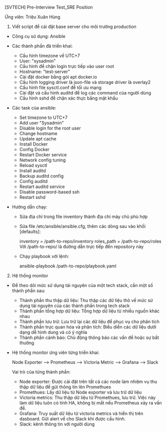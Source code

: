 
[SVTECH] Pre-Interview Test_SRE Position

Ứng viên: Triệu Xuân Hùng

1. Viết script để cài đặt base server cho môi trường production
- Công cụ sử dụng: Ansible

- Các thành phần đã triển khai:
    - Cấu hình timezone về UTC+7
    - User: "sysadmin"
    - Cấu hình để chặn login trực tiếp vào user root
    - Hostname: "test-server"
    - Cài đặt docker bằng gói apt docker.io
    - Cấu hình logging driver là json-file và storage driver là overlay2
    - Cấu hình file sysctl.conf để tối ưu mạng
    - Cài đặt và cấu hình auditd để log các command của người dùng
    - Cấu hình sshd để chặn xác thực bằng mật khẩu

- Các task của ansible:
    - Set timezone to UTC+7
    - Add user "Sysadmin"
    - Disable login for the root user
    - Change hostname
    - Update apt cache
    - Install Docker
    - Config Docker
    - Restart Docker service
    - Network config tuning
    - Reload sysctl
    - Install auditd
    - Backup auditd config
    - Config auditd
    - Restart auditd service
    - Disable password-based ssh
    - Restart sshd

- Hướng dẫn chạy:
    - Sửa địa chỉ trong file inventory thành địa chỉ máy chủ phù hợp
    - Sửa file /etc/ansible/ansible.cfg, thêm các dòng sau vào khối [defaults]:

        inventory      = /path-to-repo/inventory
        roles_path    = /path-to-repo/roles    
      Với /path-to-repo/ là đường dẫn trực tiếp đến repository này
    - Chạy playbook với lệnh:
    
        ansible-playbook /path-to-repo/playbook.yaml


2. Hệ thống monitor

- Để  theo dõi mức sử dụng tài nguyên của một tech stack, cần một số thành phần sau:
    - Thành phần thu thập dữ liệu: Thu thập các dữ liệu thô về mức sử dụng tài nguyên của các thành phần trong tech stack
    - Thành phần tổng hợp dữ liệu: Tổng hợp dữ liệu từ nhiều nguồn khác nhau 
    - Thành phần lưu trữ: Lưu trữ lại các dữ liệu để phục vụ cho phân tích
    - Thành phần trực quan hóa và phân tích: Biểu diễn các dữ liệu dưới dạng dễ hình dung và có ý nghĩa
    - Thành phần cảnh báo: Chủ động thông báo các vấn đề hoặc sự bất thường

- Hệ thống monitor ứng viên từng triển khai:

  Node Exporter --> Prometheus --> Victoria Metric --> Grafana --> Slack

  Vai trò của từng thành phần:

  - Node exporter: Được cài đặt trên tất cả các node làm nhiệm vụ thu thập dữ liệu để gửi thông tin lên Promethues
  - Promethues: Lấy dữ liệu từ Node exporter và lưu trữ dữ liệu
  - Victoria metrics: Thu thập dữ liệu từ Promethues, lưu trữ. Việc này làm dữ liệu luôn có tính HA, không bị mất nếu Prometheus xảy ra vấn đề.
  - Grafana: Truy suất dữ liệu từ victoria metrics và hiển thị trên dasboard. Gửi alert về cho Slack khi được cấu hình.
  - Slack: kênh thông tin với người dùng
 

